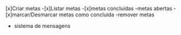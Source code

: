 [x]Criar metas
-[x]Listar metas
-[x]metas concluidas
-metas abertas
-[x]marcar/Desmarcar metas como concluida
-remover metas
- sistema de mensagens